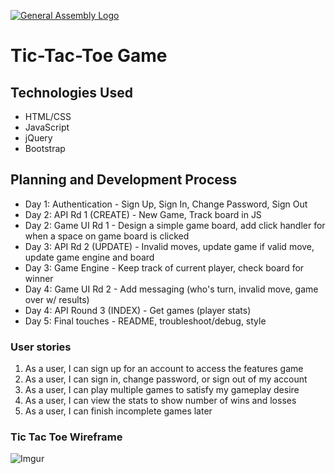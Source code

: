 [![General Assembly Logo](https://camo.githubusercontent.com/1a91b05b8f4d44b5bbfb83abac2b0996d8e26c92/687474703a2f2f692e696d6775722e636f6d2f6b6538555354712e706e67)](https://generalassemb.ly/education/web-development-immersive)

# Tic-Tac-Toe Game

## Technologies Used
- HTML/CSS
- JavaScript
- jQuery
- Bootstrap

## Planning and Development Process
- Day 1: Authentication - Sign Up, Sign In, Change Password, Sign Out
- Day 2: API Rd 1 (CREATE) - New Game, Track board in JS
- Day 2: Game UI Rd 1 - Design a simple game board, add click handler for when a space on game board is clicked
- Day 3: API Rd 2 (UPDATE) - Invalid moves, update game if valid move, update game engine and board
- Day 3: Game Engine - Keep track of current player, check board for winner
- Day 4: Game UI Rd 2 - Add messaging (who's turn, invalid move, game over w/ results)
- Day 4: API Round 3 (INDEX) - Get games (player stats)
- Day 5: Final touches - README, troubleshoot/debug, style

### User stories

1) As a user, I can sign up for an account to access the features game
2) As a user, I can sign in, change password, or sign out of my account
3) As a user, I can play multiple games to satisfy my gameplay desire
4) As a user, I can view the stats to show number of wins and losses
5) As a user, I can finish incomplete games later

### Tic Tac Toe Wireframe
![Imgur](https://i.imgur.com/dejXrYX.jpg "TicTacToe Wireframe")
